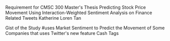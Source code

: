 Requirement for CMSC 300 Master's Thesis
Predicting Stock Price Movement Using Interaction-Weighted Sentiment Analysis on Finance Related Tweets
Katherine Loren Tan

Gist of the Study
#uses Market Sentiment to Predict the Movement of Some Companies that uses Twitter's new feature Cash Tags

